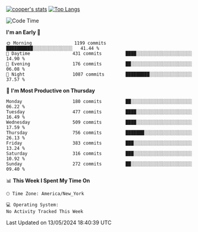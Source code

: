 [![cooper's stats](https://github-readme-stats-l2ak-km2n59e3j-coopjzs-projects.vercel.app/api?username=coopjz&count_private=true)](https://github.com/coopjz/github-readme-stats)
[![Top Langs](https://github-readme-stats-l2ak-km2n59e3j-coopjzs-projects.vercel.app/api/top-langs/?username=coopjz&count_private=true&langs_count=8&layout=compact&&hide=C)](https://github.com/coopjz/github-readme-stats)
<!--START_SECTION:waka-->
![Code Time](http://img.shields.io/badge/Code%20Time-36%20hrs%2016%20mins-blue)

**I'm an Early 🐤** 

```text
🌞 Morning                1199 commits        ██████████░░░░░░░░░░░░░░░   41.44 % 
🌆 Daytime                431 commits         ████░░░░░░░░░░░░░░░░░░░░░   14.90 % 
🌃 Evening                176 commits         ██░░░░░░░░░░░░░░░░░░░░░░░   06.08 % 
🌙 Night                  1087 commits        █████████░░░░░░░░░░░░░░░░   37.57 % 
```
📅 **I'm Most Productive on Thursday** 

```text
Monday                   180 commits         ██░░░░░░░░░░░░░░░░░░░░░░░   06.22 % 
Tuesday                  477 commits         ████░░░░░░░░░░░░░░░░░░░░░   16.49 % 
Wednesday                509 commits         ████░░░░░░░░░░░░░░░░░░░░░   17.59 % 
Thursday                 756 commits         ███████░░░░░░░░░░░░░░░░░░   26.13 % 
Friday                   383 commits         ███░░░░░░░░░░░░░░░░░░░░░░   13.24 % 
Saturday                 316 commits         ███░░░░░░░░░░░░░░░░░░░░░░   10.92 % 
Sunday                   272 commits         ██░░░░░░░░░░░░░░░░░░░░░░░   09.40 % 
```


📊 **This Week I Spent My Time On** 

```text
🕑︎ Time Zone: America/New_York

💻 Operating System: 
No Activity Tracked This Week
```


 Last Updated on 13/05/2024 18:40:39 UTC
<!--END_SECTION:waka-->
